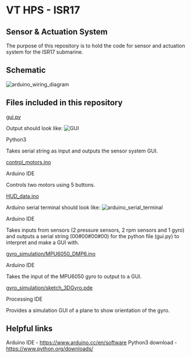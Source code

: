 # VT HPS - ISR17 
## Sensor & Actuation System 

The purpose of this repository is to hold the code for sensor and actuation system for the ISR17 submarine.

## Schematic
![arduino_wiring_diagram](https://github.com/Syennagraham/ISR17/blob/main/Wiring%20Diagram.png)

## Files included in this repository 

[gui.py](https://github.com/Syennagraham/ISR17/blob/main/gui.py)

Output should look like:
![GUI](https://github.com/Syennagraham/ISR17/blob/main/Screen%20Shot%202022-02-13%20at%2012.47.55%20PM.png)


Python3

Takes serial string as input and outputs the sensor system GUI.

[control_motors.ino](https://github.com/Syennagraham/ISR17/blob/main/control_motors.ino)

Arduino IDE

Controls two motors using 5 buttons. 

[HUD_data.ino](https://github.com/Syennagraham/ISR17/blob/main/HUD_data.ino)


Arduino serial terminal should look like:
![arduino_serial_terminal](https://github.com/Syennagraham/ISR17/blob/main/Screen%20Shot%202022-02-13%20at%2012.48.01%20PM.png)


Arduino IDE

Takes inputs from sensors (2 pressure sensors, 2 rpm sensors and 1 gyro) and outputs a serial string (00#00#00#00) for the python file (gui.py) to interpret and make a GUI with.

[gyro_simulation/MPU6050_DMP6.ino](https://github.com/Syennagraham/ISR17/blob/main/gyro_simulation/MPU6050_DMP6.ino)

Arduino IDE

Takes the input of the MPU6050 gyro to output to a GUI.

[gyro_simulation/sketch_3DGyro.pde](https://github.com/Syennagraham/ISR17/blob/main/gyro_simulation/sketch_3DGyro.pde)

Processing IDE

Provides a simulation GUI of a plane to show orientation of the gyro. 


## Helpful links
Arduino IDE - https://www.arduino.cc/en/software
Python3 download - https://www.python.org/downloads/
